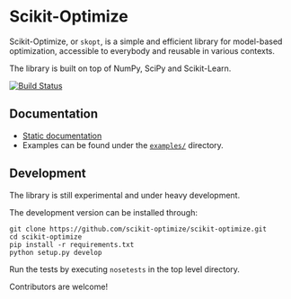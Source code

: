 # Scikit-Optimize

Scikit-Optimize, or `skopt`, is a simple and efficient library
for model-based optimization, accessible to everybody and reusable in various
contexts.

The library is built on top of NumPy, SciPy and Scikit-Learn.

[![Build Status](https://travis-ci.org/scikit-optimize/scikit-optimize.svg?branch=master)](https://travis-ci.org/scikit-optimize/scikit-optimize)

## Documentation

- [Static documentation](https://scikit-optimize.github.io/)
- Examples can be found under the [`examples/`](https://github.com/scikit-optimize/scikit-optimize/tree/master/examples) directory.

## Development

The library is still experimental and under heavy development.

The development version can be installed through:
```
git clone https://github.com/scikit-optimize/scikit-optimize.git
cd scikit-optimize
pip install -r requirements.txt
python setup.py develop
```

Run the tests by executing `nosetests` in the top level directory.

Contributors are welcome!
